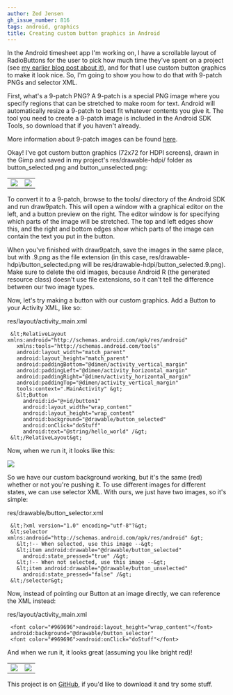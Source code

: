 ```yaml
---
author: Zed Jensen
gh_issue_number: 816
tags: android, graphics
title: Creating custom button graphics in Android
---
```


In the Android timesheet app I'm working on, I have a scrollable layout of RadioButtons for the user to pick how much time they've spent on a project (see [my earlier blog post about it](http://blog.endpoint.com/2013/05/dynamically-adding-custom-radio-buttons.html)), and for that I use custom button graphics to make it look nice. So, I'm going to show you how to do that with 9-patch PNGs and selector XML.

First, what's a 9-patch PNG? A 9-patch is a special PNG image where you specify regions that can be stretched to make room for text. Android will automatically resize a 9-patch to best fit whatever contents you give it. The tool you need to create a 9-patch image is included in the Android SDK Tools, so download that if you haven't already.

More information about 9-patch images can be found [here](http://developer.android.com/guide/topics/graphics/2d-graphics.html#nine-patch).

Okay! I've got custom button graphics (72x72 for HDPI screens), drawn in the Gimp and saved in my project's res/drawable-hdpi/ folder as button_selected.png and button_unselected.png:

<table>
<tbody><tr>
<td>
<a href="/blog/2013/06/07/creating-custom-button-graphics-in/image-0-big.png" imageanchor="1"><img border="0" src="/blog/2013/06/07/creating-custom-button-graphics-in/image-0.png"/></a>
</td>
<td>
<a href="/blog/2013/06/07/creating-custom-button-graphics-in/image-1-big.png" imageanchor="1"><img border="0" src="/blog/2013/06/07/creating-custom-button-graphics-in/image-1.png"/></a>
</td></tr>
</tbody></table>

To convert it to a 9-patch, browse to the tools/ directory of the Android SDK and run draw9patch. This will open a window with a graphical editor on the left, and a button preview on the right. The editor window is for specifying which parts of the image will be stretched. The top and left edges show this, and the right and bottom edges show which parts of the image can contain the text you put in the button.

When you've finished with draw9patch, save the images in the same place, but with .9.png as the file extension (in this case, res/drawable-hdpi/button_selected.png will be res/drawable-hdpi/button_selected.9.png). Make sure to delete the old images, because Android R (the generated resource class) doesn't use file extensions, so it can't tell the difference between our two image types.

Now, let's try making a button with our custom graphics. Add a Button to your Activity XML, like so:

res/layout/activity_main.xml

```
 &lt;RelativeLayout xmlns:android="http://schemas.android.com/apk/res/android"
   xmlns:tools="http://schemas.android.com/tools"
   android:layout_width="match_parent"
   android:layout_height="match_parent"
   android:paddingBottom="@dimen/activity_vertical_margin"
   android:paddingLeft="@dimen/activity_horizontal_margin"
   android:paddingRight="@dimen/activity_horizontal_margin"
   android:paddingTop="@dimen/activity_vertical_margin"
   tools:context=".MainActivity" &gt;
   &lt;Button
     android:id="@+id/button1"
     android:layout_width="wrap_content"
     android:layout_height="wrap_content"
     android:background="@drawable/button_selected"
     android:onClick="doStuff"
     android:text="@string/hello_world" /&gt;
 &lt;/RelativeLayout&gt;
```

Now, when we run it, it looks like this:

<a href="/blog/2013/06/07/creating-custom-button-graphics-in/image-2-big.png" imageanchor="1"><img border="0" src="/blog/2013/06/07/creating-custom-button-graphics-in/image-2.png"/></a>

So we have our custom background working, but it's the same (red) whether or not you're pushing it. To use different images for different states, we can use selector XML. With ours, we just have two images, so it's simple:

res/drawable/button_selector.xml

```
 &lt;?xml version="1.0" encoding="utf-8"?&gt;
 &lt;selector xmlns:android="http://schemas.android.com/apk/res/android" &gt;
   &lt;!-- When selected, use this image --&gt;
   &lt;item android:drawable="@drawable/button_selected"
     android:state_pressed="true" /&gt;
   &lt;!-- When not selected, use this image --&gt;
   &lt;item android:drawable="@drawable/button_unselected"
     android:state_pressed="false" /&gt;
 &lt;/selector&gt;
```

Now, instead of pointing our Button at an image directly, we can reference the XML instead:

res/layout/activity_main.xml

```
 <font color="#969696">android:layout_height="wrap_content"</font>
 android:background="@drawable/button_selector"
 <font color="#969696">android:onClick="doStuff"</font>
```

And when we run it, it looks great (assuming you like bright red)!

<table>
<tbody><tr>
<td>
<a href="/blog/2013/06/07/creating-custom-button-graphics-in/image-3-big.png" imageanchor="1"><img border="0" src="/blog/2013/06/07/creating-custom-button-graphics-in/image-3.png"/></a>
</td>
<td>
<a href="/blog/2013/06/07/creating-custom-button-graphics-in/image-4-big.png" imageanchor="1"><img border="0" src="/blog/2013/06/07/creating-custom-button-graphics-in/image-4.png"/></a>
</td>
</tr>
</tbody></table>

This project is on [GitHub,](https://github.com/obnoxiousorc/com.example.custombuttonsdemo) if you'd like to download it and try some stuff.
